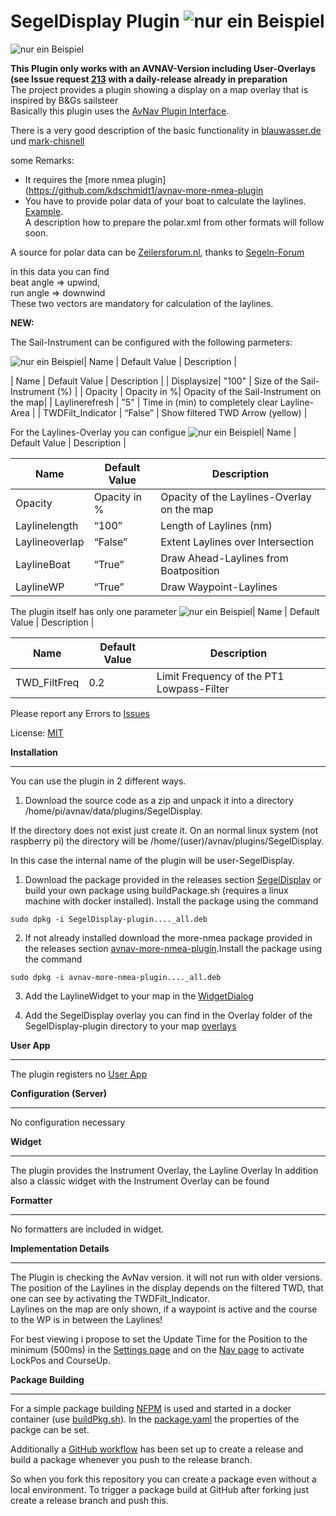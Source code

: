 **SegelDisplay Plugin**
![nur ein Beispiel](https://github.com/kdschmidt1/SegelDisplay/blob/c3503c50ce09bfc21681f1f1e58452fd98255a73/Images/avn1.png "Beispielbild")
===========================

![nur ein Beispiel](https://github.com/kdschmidt1/SegelDisplay/blob/1f7c9f73a63de39d7d9d32b99be04a16940e7baa/Images/Achtung.png "Beispielbild")


**This Plugin only works with an AVNAV-Version including User-Overlays (see Issue request [213](https://github.com/wellenvogel/avnav/issues/213) with a daily-release already in preparation**  
The project provides a plugin showing a display on a map overlay that is inspired by B&Gs sailsteer  
Basically this plugin uses the [AvNav Plugin Interface](https://www.wellenvogel.net/software/avnav/docs/hints/plugins.html?lang=en).

There is a very good description of the basic functionality in [blauwasser.de](https://www.blauwasser.de/navigation/app-sailsteer-bandg) und [mark-chisnell](https://www.bandg.com/de-de/blog/sailsteer-with-mark-chisnell/)
 
 
some Remarks:
*  It requires the [more nmea plugin](https://github.com/kdschmidt1/avnav-more-nmea-plugin
*  You have to provide polar data of your boat to calculate the laylines. [Example](https://github.com/kdschmidt1/SegelDisplay/blob/ca78fc300035ab487aa4f75d74a83fe40c814be1/SegelDisplay/polare.xml).  
A description how to prepare the polar.xml from other formats will follow soon.  

A source for polar data can be [Zeilersforum.nl](http://jieter.github.io/orc-data/site/index.html?#ITAEVERG), thanks to [Segeln-Forum](https://www.segeln-forum.de/thread/61813-messbriefe-und-polardaten-online-nachschauen/)

in this data you can find  
beat angle => upwind,  
run angle => downwind  
These two vectors are mandatory for calculation of the laylines.

**NEW:**  

The Sail-Instrument can be configured with the following parmeters:

![nur ein Beispiel](Link "Beispielbild")| Name | Default Value | Description |

| Name | Default Value | Description |
| Displaysize| "100" | Size of the Sail-Instrument (%) |
| Opacity | Opacity in %| Opacity of the Sail-Instrument on the map|
| Laylinerefresh | "5" | Time in (min) to completely clear Layline-Area |
| TWDFilt_Indicator | “False” | Show filtered TWD Arrow (yellow) |

For the Laylines-Overlay you can configue
![nur ein Beispiel](Link "Beispielbild")| Name | Default Value | Description |


| Name | Default Value | Description |
| --- | --- | --- |
| Opacity | Opacity in %| Opacity of the Laylines-Overlay on the map|
| Laylinelength | “100” | Length of Laylines (nm) |
| Laylineoverlap | “False” | Extent Laylines over Intersection |
| LaylineBoat | “True” | Draw Ahead-Laylines from Boatposition |
| LaylineWP | “True” | Draw Waypoint-Laylines |

The plugin itself has only one parameter
![nur ein Beispiel](Link "Beispielbild")| Name | Default Value | Description |

| Name | Default Value | Description |
| --- | --- | --- |
| TWD_FiltFreq | 0.2 | Limit Frequency of the PT1 Lowpass-Filter |



Please report any Errors to [Issues](https://github.com/kdschmidt1/avnav-more-nmea-plugin/issues)

License: [MIT](LICENSE.md)





**Installation**

------------

You can use the plugin in 2 different ways.

1. Download the source code as a zip and unpack it into a directory /home/pi/avnav/data/plugins/SegelDisplay.

 If the directory does not exist just create it. On an normal linux system (not raspberry pi) the directory will be /home/(user)/avnav/plugins/SegelDisplay.

 In this case the internal name of the plugin will be user-SegelDisplay. 


1. Download the package provided in the releases section [SegelDisplay](https://github.com/kdschmidt1/SegelDisplay/releases) or build your own package using buildPackage.sh (requires a linux machine with docker installed). Install the package using the command

 ```
 sudo dpkg -i SegelDisplay-plugin...._all.deb

 ```
 2. If not already installed download the more-nmea package provided in the releases section [avnav-more-nmea-plugin](https://github.com/kdschmidt1/avnav-more-nmea-plugin/releases).Install the package using the command

 ```
sudo dpkg -i avnav-more-nmea-plugin...._all.deb

 ```
3. Add the LaylineWidget to your map in the [WidgetDialog](https://www.wellenvogel.net/software/avnav/docs/hints/layouts.html#h2:WidgetDialog)

3. Add the SegelDisplay overlay you can find in the Overlay folder of the SegelDisplay-plugin directory to your map [overlays](https://www.wellenvogel.net/software/avnav/docs/hints/overlays.html)



**User App**

--------

The plugin registers no [User App](https://www.wellenvogel.net/software/avnav/docs/userdoc/addonconfigpage.html?lang=en#h1:ConfigurationofUserApps)



**Configuration (Server)**

-------------

No configuration necessary



**Widget**

------

The plugin provides the Instrument Overlay,
the Layline Overlay
In addition also a classic widget with the Instrument Overlay can be found


**Formatter**

---------


No formatters are included in widget.




**Implementation Details**

----------------------

The Plugin is checking the AvNav version. it will not run with older versions. 
The position of the Laylines in the display depends on the filtered TWD, that one 
can see by activating the TWDFilt_Indicator.  
Laylines on the map are only shown, if a waypoint is active and the course to the WP is in between the Laylines!

For best viewing i propose to set the Update Time for the Position to the minimum (500ms) in the [Settings page](https://www.wellenvogel.net/software/avnav/docs/userdoc/settingspage.html) 
and on the [Nav page](https://www.wellenvogel.net/software/avnav/docs/userdoc/navpage.html) to activate LockPos and CourseUp.

**Package Building**

----------------

For a simple package building [NFPM](https://nfpm.goreleaser.com/) is used and started in a docker container (use [buildPkg.sh](buildPkg.sh)). In the [package.yaml](package.yaml) the properties of the packge can be set.

Additionally a [GitHub workflow](.github/workflows/createPackage.yml) has been set up to create a release and build a package whenever you push to the release branch.

So when you fork this repository you can create a package even without a local environment.
To trigger a package build at GitHub after forking just create a release branch and push this.

